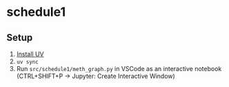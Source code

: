 # schedule1

## Setup
1. [Install UV](https://docs.astral.sh/uv/getting-started/installation/)
1. `uv sync`
1. Run `src/schedule1/meth_graph.py` in VSCode as an interactive notebook (CTRL+SHIFT+P -> Jupyter: Create Interactive Window)